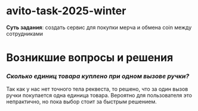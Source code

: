# avito-task-2025-winter

**Суть задания**: создать сервис для покупки мерча и обмена coin между сотрудниками

# Возникшие вопросы и решения

### _**Сколько единиц товара куплено при одном вызове ручки?**_

Так как у нас нет точного тела реквеста, то решено, что за один вызов ручки покупается одна единица товара.
Вероятно для пользователя это непрактично, но пока выбор стоит за быстрым решением.